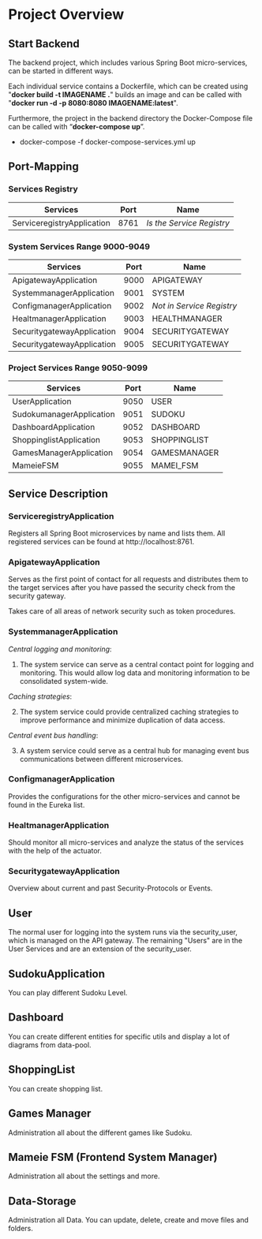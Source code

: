 # Project Overview

## Start Backend

The backend project, which includes various Spring Boot micro-services, can be started in different ways.

Each individual service contains a Dockerfile, which can be created using "**docker build -t IMAGENAME .**" builds an
image and can be called with "**docker run -d -p 8080:8080 IMAGENAME:latest**".

Furthermore, the project in the backend directory the Docker-Compose file can be called with “**docker-compose up**”.

- docker-compose -f docker-compose-services.yml up

## Port-Mapping

### Services Registry

| Services                    | Port | Name                     |
|-----------------------------|------|--------------------------|
| ServiceregistryApplication  | 8761 |*Is the Service Registry* | 

### System Services Range 9000-9049

| Services                       | Port | Name                      |
|--------------------------------|------|---------------------------|
| ApigatewayApplication          | 9000 | APIGATEWAY                |
| SystemmanagerApplication       | 9001 | SYSTEM                    |
| ConfigmanagerApplication       | 9002 | *Not in Service Registry* |
| HealtmanagerApplication        | 9003 | HEALTHMANAGER             |
| SecuritygatewayApplication     | 9004 | SECURITYGATEWAY           |
| SecuritygatewayApplication     | 9005 | SECURITYGATEWAY           |

### Project Services Range 9050-9099

| Services                | Port | Name          |
|-------------------------|------|---------------|
| UserApplication         | 9050 | USER          |
| SudokumanagerApplication| 9051 | SUDOKU        |
| DashboardApplication    | 9052 | DASHBOARD     |
| ShoppinglistApplication | 9053 | SHOPPINGLIST  |
| GamesManagerApplication | 9054 | GAMESMANAGER  |
| MameieFSM               | 9055 | MAMEI_FSM  |

## Service Description

### ServiceregistryApplication

Registers all Spring Boot microservices by name and lists them. All registered services can be found
at http://localhost:8761.

### ApigatewayApplication

Serves as the first point of contact for all requests and distributes them to the target services after you have passed
the security check from the security gateway.

Takes care of all areas of network security such as token procedures.

### SystemmanagerApplication

*Central logging and monitoring*:

1) The system service can serve as a central contact point for logging and monitoring. This would allow log data and
   monitoring information to be consolidated system-wide.

*Caching strategies*:

2) The system service could provide centralized caching strategies to improve performance and minimize duplication of
   data access.

*Central event bus handling*:

3) A system service could serve as a central hub for managing event bus communications between different microservices.

### ConfigmanagerApplication

Provides the configurations for the other micro-services and cannot be found in the Eureka list.

### HealtmanagerApplication

Should monitor all micro-services and analyze the status of the services with the help of the actuator.

### SecuritygatewayApplication

Overview about current and past Security-Protocols or Events.

## User

The normal user for logging into the system runs via the security_user, which is managed on the API gateway. The
remaining "Users" are in the User Services and are an extension of the security_user.

## SudokuApplication

You can play different Sudoku Level.

## Dashboard
You can create different entities for specific utils and display a lot of diagrams from data-pool.

## ShoppingList

You can create shopping list.

## Games Manager

Administration all about the different games like Sudoku.

## Mameie FSM (Frontend System Manager)

Administration all about the settings and more.

## Data-Storage

Administration all Data. You can update, delete, create and move files and folders.
